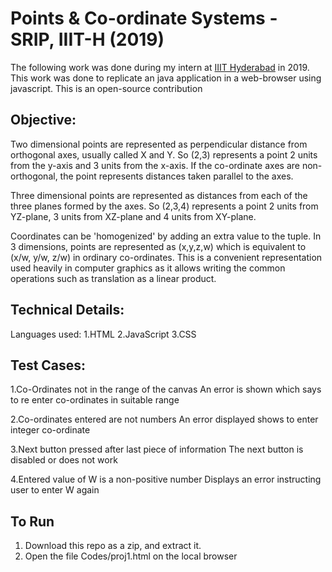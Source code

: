 # Points & Co-ordinate Systems - SRIP, IIIT-H (2019)
The following work was done during my intern at [IIIT Hyderabad](https://www.iiit.ac.in/) in 2019. This work was done to replicate an java application in a web-browser using javascript. This is an open-source contribution <br>

## Objective:

Two dimensional points are represented as perpendicular distance from orthogonal axes, usually called X and Y. So (2,3) represents a point 2 units from the y-axis and 3 units from the x-axis. If the co-ordinate axes are non-orthogonal, the point represents distances taken parallel to the axes.

Three dimensional points are represented as distances from each of the three planes formed by the axes. So (2,3,4) represents a point 2 units from YZ-plane, 3 units from XZ-plane and 4 units from XY-plane.

Coordinates can be 'homogenized' by adding an extra value to the tuple. In 3 dimensions, points are represented as (x,y,z,w) which is equivalent to (x/w, y/w, z/w) in ordinary co-ordinates. This is a convenient representation used heavily in computer graphics as it allows writing the common operations such as translation as a linear product.


## Technical Details:
Languages used:
1.HTML
2.JavaScript
3.CSS


## Test Cases:

1.Co-Ordinates not in the range of the canvas
An error is shown which says to re enter co-ordinates in suitable range

2.Co-ordinates entered are not numbers
An error displayed shows to enter integer co-ordinate

3.Next button pressed after last piece of information
The next button is disabled or does not work

4.Entered value of W is a non-positive number 
Displays an error instructing user to enter W again

## To Run

1. Download this repo as a zip, and extract it.
2. Open the file Codes/proj1.html on the local browser
